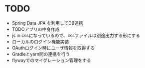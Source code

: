 # TODO

- Spring Data JPA を利用してDB連携
- TODOアプリの中身作成
- js in cssになっているので、cssファイルは別途出力する形にする
- ローカルのログイン機能実装
- OAuthログイン時にユーザ情報を取得する
- Gradleとyarn間の連携を行う
- flywayでのマイグレーション管理をする
